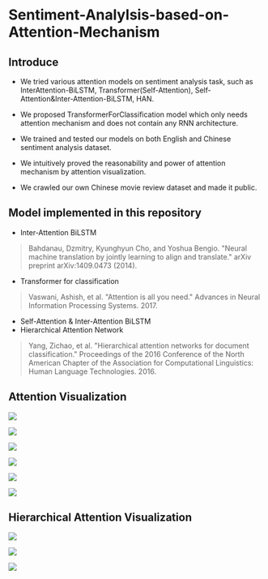 # Sentiment-Analylsis-based-on-Attention-Mechanism

## Introduce

- We tried various attention models on sentiment analysis task, such as InterAttention-BiLSTM, Transformer(Self-Attention), Self-Attention&Inter-Attention-BiLSTM, HAN.

- We proposed TransformerForClassification model which only needs attention mechanism and does not contain any RNN architecture.
- We trained and tested our models on both English and Chinese sentiment analysis dataset.

- We intuitively proved the reasonability and power of attention mechanism by attention visualization.

- We crawled our own Chinese movie review dataset and made it public.

## Model implemented in this repository

- Inter-Attention BiLSTM 
> Bahdanau, Dzmitry, Kyunghyun Cho, and Yoshua Bengio. "Neural machine translation by jointly learning to align and translate." arXiv preprint arXiv:1409.0473 (2014).
- Transformer for classification
> Vaswani, Ashish, et al. "Attention is all you need." Advances in Neural Information Processing Systems. 2017.
- Self-Attention & Inter-Attention BiLSTM
- Hierarchical Attention Network
> Yang, Zichao, et al. "Hierarchical attention networks for document classification." Proceedings of the 2016 Conference of the North American Chapter of the Association for Computational Linguistics: Human Language Technologies. 2016.

## Attention Visualization

![](attention&#32;visualization/Douban/Attention-h-query-BiLSTM/Attention-h-query-BiLSTM-on-Douban-90000.png)

![](attention&#32;visualization/Douban/Attention-h-query-BiLSTM/Attention-h-query-BiLSTM-on-Douban-67.png)

![](attention&#32;visualization/Douban/Attention-h-query-BiLSTM/Attention-h-query-BiLSTM-on-Douban-51306.png)

![](attention&#32;visualization/Douban/Attention-h-query-BiLSTM/Attention-h-query-BiLSTM-on-Douban-38.png)

![](attention&#32;visualization/Yelp&#32;Polarity/Attention-h-query-BiLSTM/Attention-h-query-BiLSTM-on-Yelp-Polarity-11.png)

![](attention&#32;visualization/Yelp&#32;Polarity/Attention-h-query-BiLSTM/Attention-h-query-BiLSTM-on-Yelp-Polarity-100.png)

## Hierarchical Attention Visualization

![](attention&#32;visualization/Douban/Hierarchical/Hierarchical-Attention-Networks-on-Douban-38.png)

![](attention&#32;visualization/Douban/Hierarchical/Hierarchical-Attention-Networks-on-Douban-46.png)


![](attention&#32;visualization/Douban/Hierarchical/Hierarchical-Attention-Networks-on-Douban-67.png)

